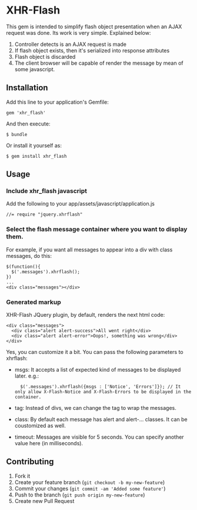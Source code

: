 # XHR-Flash

This gem is intended to simplify flash object presentation when an AJAX request was done.
Its work is very simple. Explained below:

1. Controller detects is an AJAX request is made
2. If flash object exists, then it's serialized into response attributes
3. Flash object is discarded
4. The client browser will be capable of render the message by mean of some javascript.

## Installation

Add this line to your application's Gemfile:

    gem 'xhr_flash'

And then execute:

    $ bundle

Or install it yourself as:

    $ gem install xhr_flash

## Usage

### Include xhr_flash javascript

Add the following to your app/assets/javascript/application.js

    //= require "jquery.xhrflash"

### Select the flash message container where you want to display them.

For example, if you want all messages to appear into a div with class messages, do this:

    $(function(){
      $('.messages').xhrflash();
    })
    ...
    <div class="messages"></div>

### Generated markup

XHR-Flash JQuery plugin, by default, renders the next html code:

    <div class="messages">
      <div class="alert alert-success">All went right</div>
      <div class="alert alert-error">Oops!, something was wrong</div>
    </div>

Yes, you can customize it a bit. You can pass the following parameters to xhrflash:

- msgs: It accepts a list of expected kind of messages to be displayed later. e.g.:

        $('.messages').xhrflash({msgs : ['Notice', 'Errors']}); // It only allow X-Flash-Notice and X-Flash-Errors to be displayed in the container.

- tag: Instead of divs, we can change the tag to wrap the messages.
- class: By default each message has alert and alert-... classes. It can be coustomized as well.
- timeout: Messages are visible for 5 seconds. You can specify another value here (in milliseconds).

## Contributing

1. Fork it
2. Create your feature branch (`git checkout -b my-new-feature`)
3. Commit your changes (`git commit -am 'Added some feature'`)
4. Push to the branch (`git push origin my-new-feature`)
5. Create new Pull Request
